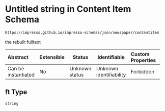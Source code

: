 # Untitled string in Content Item Schema

```txt
https://impresso.github.io/impresso-schemas/json/newspaper/contentitem.schema.json#/properties/ft
```

the rebuilt fulltext


| Abstract            | Extensible | Status         | Identifiable            | Custom Properties | Additional Properties | Access Restrictions | Defined In                                                                         |
| :------------------ | ---------- | -------------- | ----------------------- | :---------------- | --------------------- | ------------------- | ---------------------------------------------------------------------------------- |
| Can be instantiated | No         | Unknown status | Unknown identifiability | Forbidden         | Allowed               | none                | [contentitem.schema.json\*](../out/contentitem.schema.json "open original schema") |

## ft Type

`string`
